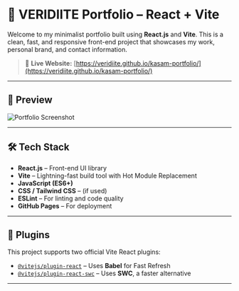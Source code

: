 # 💼 VERIDIITE Portfolio – React + Vite

Welcome to my minimalist portfolio built using **React.js** and **Vite**. This is a clean, fast, and responsive front-end project that showcases my work, personal brand, and contact information.

> 🔗 **Live Website:** [https://veridiite.github.io/kasam-portfolio/](https://veridiite.github.io/kasam-portfolio/)

---

## 📸 Preview

![Portfolio Screenshot](https://veridiite.github.io/kasam-portfolio/screenshot.png) <!-- Optional: Add your own image if available -->

---

## 🛠 Tech Stack

- **React.js** – Front-end UI library
- **Vite** – Lightning-fast build tool with Hot Module Replacement
- **JavaScript (ES6+)**
- **CSS / Tailwind CSS** – (if used)
- **ESLint** – For linting and code quality
- **GitHub Pages** – For deployment

---

## 🧩 Plugins

This project supports two official Vite React plugins:

- [`@vitejs/plugin-react`](https://github.com/vitejs/vite-plugin-react) – Uses **Babel** for Fast Refresh
- [`@vitejs/plugin-react-swc`](https://github.com/vitejs/vite-plugin-react-swc) – Uses **SWC**, a faster alternative

---
